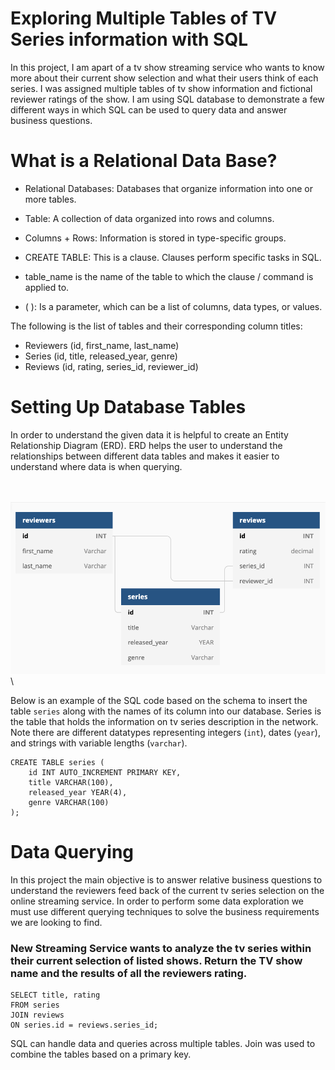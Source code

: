 # Exploring Multiple Tables of TV Series information with SQL 

In this project, I am apart of a tv show streaming service who wants to know more about their current show selection and what their users think of each series. I was assigned multiple tables of tv show information and fictional reviewer ratings of the show. I am using SQL database to demonstrate a few different ways in which SQL can be used to query data and answer business questions. 


# What is a Relational Data Base? 

- Relational Databases: Databases that organize information into one or more tables.
- Table: A collection of data organized into rows and columns.
- Columns + Rows: Information is stored in type-specific groups.

- CREATE TABLE: This is a clause. Clauses perform specific tasks in SQL.
- table_name is the name of the table to which the clause / command is applied to.
- ( ): Is a parameter, which can be a list of columns, data types, or values.


The following is the list of tables and their corresponding column titles: 

- Reviewers (id, first_name, last_name) 
- Series (id, title, released_year, genre) 
- Reviews (id, rating, series_id, reviewer_id)

# Setting Up Database Tables 
In order to understand the given data it is helpful to create an Entity Relationship Diagram (ERD). ERD helps the user to understand the relationships between different data tables and makes it easier to understand where data is when querying. 

\
\
![](https://github.com/alexgamboa1/SQL-TV-Rating-/blob/master/Data%20Model%20.png) 
\


Below is an example of the SQL code based on the schema to insert the table `series` along with the names of its column into our database. Series is the table that holds the information on tv series description in the network. Note there are different datatypes representing integers (`int`), dates (`year`), and strings with variable lengths (`varchar`).
```
CREATE TABLE series (
	id INT AUTO_INCREMENT PRIMARY KEY, 
    title VARCHAR(100), 
    released_year YEAR(4), 
    genre VARCHAR(100)
);
```

# Data Querying 
In this project the main objective is to answer relative business questions to understand the reviewers feed back of the current tv series selection on the online streaming service. In order to perform some data exploration we must use different querying techniques to solve the business requirements we are looking to find. 

### New Streaming Service wants to analyze the tv series within their current selection of listed shows. Return the TV show name and the results of all the reviewers rating. 
```
SELECT title, rating 
FROM series 
JOIN reviews 
ON series.id = reviews.series_id;
```
SQL can handle data and queries across multiple tables. 
Join was used to combine the tables based on a primary key. 








